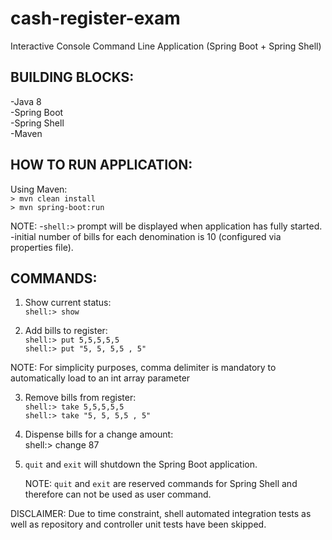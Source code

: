 # cash-register-exam
Interactive Console Command Line Application (Spring Boot + Spring Shell)

## BUILDING BLOCKS:  
-Java 8  
-Spring Boot  
-Spring Shell  
-Maven  

## HOW TO RUN APPLICATION:

Using Maven:  
   `> mvn clean install`  
   `> mvn spring-boot:run`
   
NOTE: 
-`shell:>` prompt will be displayed when application has fully started.  
-initial number of bills for each denomination is 10 (configured via properties file).

## COMMANDS:
1. Show current status:  
  `shell:> show`
  
2. Add bills to register:  
   `shell:> put 5,5,5,5,5`  
   `shell:> put "5, 5, 5,5 , 5"`

NOTE: For simplicity purposes, comma delimiter is mandatory to automatically load to an int array parameter

3. Remove bills from register:  
    `shell:> take 5,5,5,5,5`  
    `shell:> take "5, 5, 5,5 , 5"`
    
4. Dispense bills for a change amount:  
    shell:> change 87
    
5. `quit` and `exit` will shutdown the Spring Boot application.
    
    NOTE: `quit` and `exit` are reserved commands for Spring Shell and therefore can not be used as user command.

DISCLAIMER: Due to time constraint, shell automated integration tests as well as repository and controller unit tests have been skipped.
